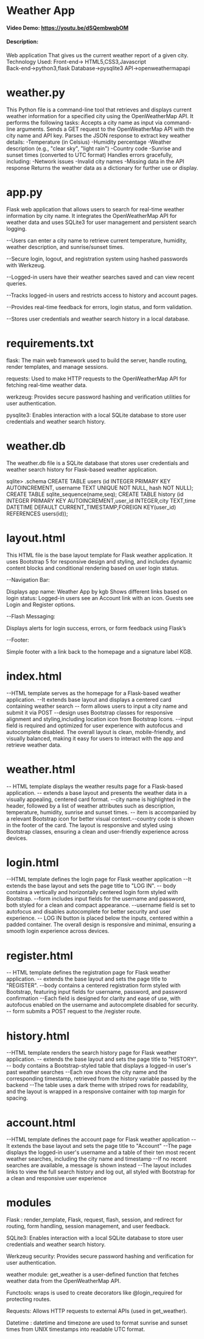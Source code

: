 # Weather App
#### Video Demo:  https://youtu.be/dSQembwqbOM
#### Description:
Web application That gives us the current weather report of a given city.
Technology Used:
Front-end-> HTML5,CSS3,Javascript  
Back-end->python3,flask
Database->pysqlite3
API->openweathermapapi
# weather.py
This Python file is a command-line tool that retrieves and displays current weather information for a specified city using the OpenWeatherMap API. It performs the following tasks:
Accepts a city name as input via command-line arguments.
Sends a GET request to the OpenWeatherMap API with the city name and API key.
Parses the JSON response to extract key weather details:
-Temperature (in Celsius)
-Humidity percentage
-Weather description (e.g., "clear sky", "light rain")
-Country code
-Sunrise and sunset times (converted to UTC format)
Handles errors gracefully, including:
-Network issues
-Invalid city names
-Missing data in the API response
Returns the weather data as a dictionary for further use or display.

# app.py
Flask web application that allows users to search for real-time weather information by city name. It integrates the OpenWeatherMap API for weather data and uses SQLite3 for user management and persistent search logging.

--Users can enter a city name to retrieve current temperature, humidity, weather description, and sunrise/sunset times.

--Secure login, logout, and registration system using hashed passwords with Werkzeug.

--Logged-in users have their weather searches saved and can view recent queries.

--Tracks logged-in users and restricts access to history and account pages.

--Provides real-time feedback for errors, login status, and form validation.

--Stores user credentials and weather search history in a local database.

# requirements.txt
flask: The main web framework used to build the server, handle routing, render templates, and manage sessions.

requests: Used to make HTTP requests to the OpenWeatherMap API for fetching real-time weather data.

werkzeug: Provides secure password hashing and verification utilities for user authentication.

pysqlite3: Enables interaction with a local SQLite database to store user credentials and weather search history.

# weather.db

The weather.db file is a SQLite database that stores user credentials and weather search history for Flask-based weather application.

sqlite> .schema
CREATE TABLE users (id INTEGER PRIMARY KEY AUTOINCREMENT, username TEXT UNIQUE NOT NULL, hash NOT NULL);
CREATE TABLE sqlite_sequence(name,seq);
CREATE TABLE history (id INTEGER PRIMARY KEY AUTOINCREMENT,user_id INTEGER,city TEXT,time DATETIME DEFAULT CURRENT_TIMESTAMP,FOREIGN KEY(user_id) REFERENCES users(id));
# layout.html
This HTML file is the base layout template for Flask weather application. It uses Bootstrap 5 for responsive design and styling, and includes dynamic content blocks and conditional rendering based on user login status.

--Navigation Bar:

Displays app name: Weather App by kgb
Shows different links based on login status:
Logged-in users see an Account link with an icon.
Guests see Login and Register options.

--Flash Messaging:

Displays alerts for login success, errors, or form feedback using Flask’s

--Footer:

Simple footer with a link back to the homepage and a signature label KGB.

# index.html

--HTML template serves as the homepage for a Flask-based weather application. 
--It extends base layout and displays a centered card containing weather search  -- form allows users to input a city name and submit it via POST 
--design uses Bootstrap classes for responsive alignment and styling,including     location icon from Bootstrap Icons.
--input field is required and optimized for user experience with autofocus and autocomplete disabled. 
The overall layout is clean, mobile-friendly, and visually balanced, making it easy for users to interact with the app and retrieve weather data.

# weather.html

-- HTML template displays the weather results page for a Flask-based application. -- extends a base layout and presents the weather data in a visually appealing, centered card format. 
--city name is highlighted in the header, followed by a list of weather attributes such as description, temperature, humidity, sunrise and sunset times. 
-- item is accompanied by a relevant Bootstrap icon for better visual context.--country code is shown in the footer of the card. 
The layout is responsive and styled using Bootstrap classes, ensuring a clean and user-friendly experience across devices.

# login.html 
--HTML template defines the login page for Flask weather application
--It extends the base layout and sets the page title to "LOG IN".
 -- body contains a vertically and horizontally centered login form styled with Bootstrap. 
 --form includes input fields for the username and password, both styled for a clean and compact appearance. 
 --username field is set to autofocus and disables autocomplete for better security and user experience. 
 -- LOG IN button is placed below the inputs, centered within a padded container. The overall design is responsive and minimal, ensuring a smooth login experience across devices.

# register.html   
-- HTML template defines the registration page for Flask weather application. -- extends the base layout and sets the page title to "REGISTER". 
--body contains a centered registration form styled with Bootstrap, featuring input fields for username, password, and password confirmation
--Each field is designed for clarity and ease of use, with autofocus enabled on the username and autocomplete disabled for security. 
-- form submits a POST request to the /register route. 
# history.html

--HTML template renders the search history page for Flask weather application. 
-- extends the base layout and sets the page title to "HISTORY". 
-- body contains a Bootstrap-styled table that displays a logged-in user's past weather searches
--Each row shows the city name and the corresponding timestamp, retrieved from the history variable passed by the backend
--The table uses a dark theme with striped rows for readability, and the layout is wrapped in a responsive container with top margin for spacing.
# account.html

--HTML template defines the account page for Flask weather application
--It extends the base layout and sets the page title to "Account"
--The page displays the logged-in user's username and a table of their ten most recent weather searches, including the city name and timestamp
--If no recent searches are available, a message is shown instead
--The layout includes links to view the full search history and log out, all styled with Bootstrap for a clean and responsive user experience

# modules
Flask : render_template, Flask, request, flash, session, and redirect for routing, form handling, session management, and user feedback.

SQLite3: Enables interaction with a local SQLite database to store user credentials and weather search history.

Werkzeug security: Provides secure password hashing and verification for user authentication.

weather module: get_weather is a user-defined function that fetches weather data from the OpenWeatherMap API.

Functools: wraps is used to create decorators like @login_required for protecting routes.

Requests: Allows HTTP requests to external APIs (used in get_weather).

Datetime : datetime and timezone are used to format sunrise and sunset times from UNIX timestamps into readable UTC format.



